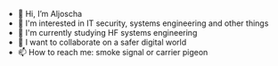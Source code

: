 - 👋 Hi, I’m Aljoscha
- 👀 I'm interested in IT security, systems engineering and other things
- 🌱 I'm currently studying HF systems engineering
- 💞️ I want to collaborate on a safer digital world
- 📫 How to reach me: smoke signal or carrier pigeon

<!---
AljoschaT/AljoschaT is a ✨ special ✨ repository because its `README.md` (this file) appears on your GitHub profile.
You can click the Preview link to take a look at your changes.
--->
